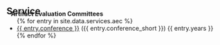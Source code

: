 <h2 id="services" style="margin: 2px 0px -15px;">Service</h2>

<div class="services">
  <h4 style="margin:0 10px 0;">Artifact Evaluation Committees</h4>
  <ul style="margin: 0 0 5px;">
    {% for entry in site.data.services.aec %}
      <li><a href="{{ entry.link }}"><autocolor>{{ entry.conference }}</autocolor></a> ({{ entry.conference_short }}) {{ entry.years }}</li>
    {% endfor %}
  </ul>
</div>